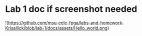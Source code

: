 # Lab 1 doc if screenshot needed
!(https://github.com/msu-eele-fpga/labs-and-homework-Krisallick/blob/lab-1/docs/assets/Hello_world.png)